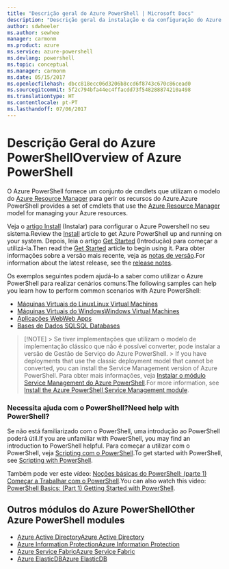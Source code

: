 ```yaml
---
title: "Descrição geral do Azure PowerShell | Microsoft Docs"
description: "Descrição geral da instalação e da configuração do Azure PowerShell."
author: sdwheeler
ms.author: sewhee
manager: carmonm
ms.product: azure
ms.service: azure-powershell
ms.devlang: powershell
ms.topic: conceptual
ms.manager: carmonm
ms.date: 05/15/2017
ms.openlocfilehash: dbcc818ecc06d3206b8ccd6f8743c670c86cead0
ms.sourcegitcommit: 5f2c794bfa44ec4ffacdd73f548288874210a498
ms.translationtype: HT
ms.contentlocale: pt-PT
ms.lasthandoff: 07/06/2017
---
```

# <span data-ttu-id="089bc-103">Descrição Geral do Azure PowerShell</span><span class="sxs-lookup"><span data-stu-id="089bc-103">Overview of Azure PowerShell</span></span>
<a id="overview-of-azure-powershell" class="xliff"></a>

<span data-ttu-id="089bc-104">O Azure PowerShell fornece um conjunto de cmdlets que utilizam o modelo do [Azure Resource Manager](/azure/azure-resource-manager/resource-group-overview) para gerir os recursos do Azure.</span><span class="sxs-lookup"><span data-stu-id="089bc-104">Azure PowerShell provides a set of cmdlets that use the [Azure Resource Manager](/azure/azure-resource-manager/resource-group-overview) model for managing your Azure resources.</span></span>

<span data-ttu-id="089bc-105">Veja o [artigo Install](install-azurerm-ps.md) (Instalar) para configurar o Azure Powershell no seu sistema.</span><span class="sxs-lookup"><span data-stu-id="089bc-105">Review the [Install](install-azurerm-ps.md) article to get Azure PowerShell up and running on your system.</span></span> <span data-ttu-id="089bc-106">Depois, leia o artigo [Get Started](get-started-azureps.md) (Introdução) para começar a utilizá-la.</span><span class="sxs-lookup"><span data-stu-id="089bc-106">Then read the [Get Started](get-started-azureps.md) article to begin using it.</span></span> <span data-ttu-id="089bc-107">Para obter informações sobre a versão mais recente, veja as [notas de versão](release-notes-azureps.md).</span><span class="sxs-lookup"><span data-stu-id="089bc-107">For information about the latest release, see the [release notes](release-notes-azureps.md).</span></span>

<span data-ttu-id="089bc-108">Os exemplos seguintes podem ajudá-lo a saber como utilizar o Azure PowerShell para realizar cenários comuns:</span><span class="sxs-lookup"><span data-stu-id="089bc-108">The following samples can help you learn how to perform common scenarios with Azure PowerShell:</span></span>

* [<span data-ttu-id="089bc-109">Máquinas Virtuais do Linux</span><span class="sxs-lookup"><span data-stu-id="089bc-109">Linux Virtual Machines</span></span>](/azure/virtual-machines/virtual-machines-linux-powershell-samples?toc=/powershell/azure/toc.json)
* [<span data-ttu-id="089bc-110">Máquinas Virtuais do Windows</span><span class="sxs-lookup"><span data-stu-id="089bc-110">Windows Virtual Machines</span></span>](/azure/virtual-machines/virtual-machines-windows-powershell-samples?toc=/powershell/azure/toc.json)
* [<span data-ttu-id="089bc-111">Aplicações Web</span><span class="sxs-lookup"><span data-stu-id="089bc-111">Web Apps</span></span>](/azure/app-service-web/app-service-powershell-samples?toc=/powershell/azure/toc.json)
* [<span data-ttu-id="089bc-112">Bases de Dados SQL</span><span class="sxs-lookup"><span data-stu-id="089bc-112">SQL Databases</span></span>](/azure/sql-database/sql-database-powershell-samples?toc=/powershell/azure/toc.json)


> [!NOTE]<span data-ttu-id="089bc-113"> > Se tiver implementações que utilizam o modelo de implementação clássico que não é possível converter, pode instalar a versão de Gestão de Serviço do Azure PowerShell.</span><span class="sxs-lookup"><span data-stu-id="089bc-113"> > If you have deployments that use the classic deployment model that cannot be converted, you can install the Service Management version of Azure PowerShell.</span></span> <span data-ttu-id="089bc-114">Para obter mais informações, veja [Instalar o módulo Service Management do Azure PowerShell](/powershell/azure/servicemanagement/install-azure-ps).</span><span class="sxs-lookup"><span data-stu-id="089bc-114">For more information, see [Install the Azure PowerShell Service Management module](/powershell/azure/servicemanagement/install-azure-ps).</span></span>


### <span data-ttu-id="089bc-115">Necessita ajuda com o PowerShell?</span><span class="sxs-lookup"><span data-stu-id="089bc-115">Need help with PowerShell?</span></span>
<a id="need-help-with-powershell" class="xliff"></a>

<span data-ttu-id="089bc-116">Se não está familiarizado com o PowerShell, uma introdução ao PowerShell poderá útil.</span><span class="sxs-lookup"><span data-stu-id="089bc-116">If you are unfamiliar with PowerShell, you may find an introduction to PowerShell helpful.</span></span> <span data-ttu-id="089bc-117">Para começar a utilizar com o PowerShell, veja [Scripting com o PowerShell](https://technet.microsoft.com/library/bb978526.aspx).</span><span class="sxs-lookup"><span data-stu-id="089bc-117">To get started with PowerShell, see [Scripting with PowerShell](https://technet.microsoft.com/library/bb978526.aspx).</span></span>

<span data-ttu-id="089bc-118">Também pode ver este vídeo: [Noções básicas do PowerShell: (parte 1) Começar a Trabalhar com o PowerShell](https://channel9.msdn.com/Blogs/Taste-of-Premier/PowerShellBasicsPart1).</span><span class="sxs-lookup"><span data-stu-id="089bc-118">You can also watch this video: [PowerShell Basics: (Part 1) Getting Started with PowerShell](https://channel9.msdn.com/Blogs/Taste-of-Premier/PowerShellBasicsPart1).</span></span>

## <span data-ttu-id="089bc-119">Outros módulos do Azure PowerShell</span><span class="sxs-lookup"><span data-stu-id="089bc-119">Other Azure PowerShell modules</span></span>
<a id="other-azure-powershell-modules" class="xliff"></a>

* [<span data-ttu-id="089bc-120">Azure Active Directory</span><span class="sxs-lookup"><span data-stu-id="089bc-120">Azure Active Directory</span></span>](/powershell/azure/active-directory/)
* [<span data-ttu-id="089bc-121">Azure Information Protection</span><span class="sxs-lookup"><span data-stu-id="089bc-121">Azure Information Protection</span></span>](/powershell/azure/aip/)
* [<span data-ttu-id="089bc-122">Azure Service Fabric</span><span class="sxs-lookup"><span data-stu-id="089bc-122">Azure Service Fabric</span></span>](/powershell/azure/oservice-fabric/)
* [<span data-ttu-id="089bc-123">Azure ElasticDB</span><span class="sxs-lookup"><span data-stu-id="089bc-123">Azure ElasticDB</span></span>](/powershell/azure/elasticdbjobs/)
